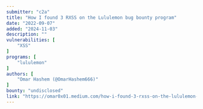 ```yaml
---
submitter: "c2a"
title: "How I found 3 RXSS on the Lululemon bug bounty program"
date: "2022-09-07"
added: "2024-11-03"
description: ""
vulnerabilities: [
    "XSS"
]
programs: [
    "lululemon"
]
authors: [
    "Omar Hashem (@OmarHashem666)"
]
bounty: "undisclosed"
link: "https://omar0x01.medium.com/how-i-found-3-rxss-on-the-lululemon-bug-bounty-program-fa357a0154c2"
---
```




